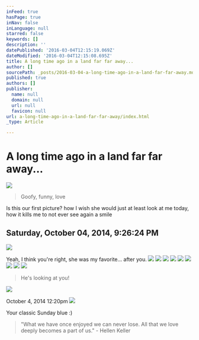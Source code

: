 ```yaml
---
inFeed: true
hasPage: true
inNav: false
inLanguage: null
starred: false
keywords: []
description: ''
datePublished: '2016-03-04T12:15:19.069Z'
dateModified: '2016-03-04T12:15:08.695Z'
title: A long time ago in a land far far away...
author: []
sourcePath: _posts/2016-03-04-a-long-time-ago-in-a-land-far-far-away.md
published: true
authors: []
publisher:
  name: null
  domain: null
  url: null
  favicon: null
url: a-long-time-ago-in-a-land-far-far-away/index.html
_type: Article

---
```

# A long time ago in a land far far away...
![](https://the-grid-user-content.s3-us-west-2.amazonaws.com/fa413645-3e33-4847-89dc-112552e9033b.jpg)

> Goofy, funny, love

Is this our first picture? how I wish she would just at least look at me today, how it kills me to not ever see again a smile

## ‎Saturday, ‎October ‎04, ‎2014, ‏‎9:26:24 PM
![](https://the-grid-user-content.s3-us-west-2.amazonaws.com/ceda3475-8ecd-42b4-93b3-311e16f86796.jpg)

Yeah, I think you're right, she was my favorite... after you.
![](https://the-grid-user-content.s3-us-west-2.amazonaws.com/7d925086-c7b4-48b3-803b-f1267309ec91.jpg)
![](https://the-grid-user-content.s3-us-west-2.amazonaws.com/d57df5bc-ea94-4814-b619-02fede4b5912.jpg)
![](https://the-grid-user-content.s3-us-west-2.amazonaws.com/ba877552-2c55-47e4-9249-752ddc822ace.jpg)
![](https://the-grid-user-content.s3-us-west-2.amazonaws.com/2a8d5a0a-8026-43c6-9008-bf1f2149ddc2.jpg)
![](https://the-grid-user-content.s3-us-west-2.amazonaws.com/a034966c-7892-47d0-bad8-1c12d5b8ab95.jpg)
![](https://the-grid-user-content.s3-us-west-2.amazonaws.com/298fd106-b442-4e71-bd1d-f91489bb567c.jpg)
![](https://the-grid-user-content.s3-us-west-2.amazonaws.com/ce4b121f-da20-4c62-ac37-10be25fafff6.jpg)
![](https://the-grid-user-content.s3-us-west-2.amazonaws.com/feb9680b-f9e6-48d7-96c0-7dfe994c0b4b.jpg)
![](https://the-grid-user-content.s3-us-west-2.amazonaws.com/b31e3afc-f893-4a36-96a3-80ae556dce48.jpg)

> He's looking at you!

![](https://the-grid-user-content.s3-us-west-2.amazonaws.com/52f0ccd5-573a-45d4-a003-064432d118e4.jpg)

October 4, 2014 12:20pm
![](https://the-grid-user-content.s3-us-west-2.amazonaws.com/53174f69-c719-4615-b1f5-fcfa8d216956.jpg)

Your classic Sunday blue :)

> "What we have once enjoyed we can never lose. All that we love deeply becomes a part of us." - Hellen Keller
